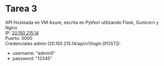 # Tarea 3

API Hosteada en VM Azure, escrita en Python utilizando Flask, Gunicorn y Nginx\
IP: [20.150.215.14](http://20.150.215.14)\
Puerto: 5000\
Credenciales admin (20.150.215.14/api/v1/login \[POST\]):
- username: "admin0"
- password: "12345"

